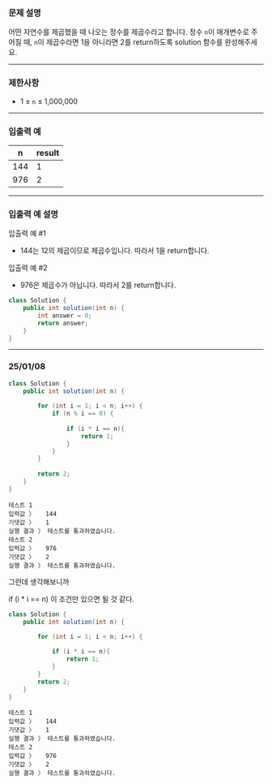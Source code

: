 [](https://school.programmers.co.kr/learn/courses/30/lessons/120909)

### **문제 설명**

어떤 자연수를 제곱했을 때 나오는 정수를 제곱수라고 합니다. 정수 `n`이 매개변수로 주어질 때, `n`이 제곱수라면 1을 아니라면 2를 return하도록 solution 함수를 완성해주세요.

---

### 제한사항

- 1 ≤ `n` ≤ 1,000,000

---

### 입출력 예

| n | result |
| --- | --- |
| 144 | 1 |
| 976 | 2 |

---

### 입출력 예 설명

입출력 예 #1

- 144는 12의 제곱이므로 제곱수입니다. 따라서 1을 return합니다.

입출력 예 #2

- 976은 제곱수가 아닙니다. 따라서 2를 return합니다.

```java
class Solution {
    public int solution(int n) {
        int answer = 0;
        return answer;
    }
}
```

---

### 25/01/08

```java
class Solution {
    public int solution(int n) {
        
        for (int i = 1; i < n; i++) {
            if (n % i == 0) {
                
                if (i * i == n){
                    return 1;                
                }
            }    
        }
        
        return 2;
    }
}
```

```
테스트 1
입력값 〉	144
기댓값 〉	1
실행 결과 〉	테스트를 통과하였습니다.
테스트 2
입력값 〉	976
기댓값 〉	2
실행 결과 〉	테스트를 통과하였습니다.
```

그런데 생각해보니까

if (i * i == n) 이 조건만 있으면 될 것 같다.

```java
class Solution {
    public int solution(int n) {
        
        for (int i = 1; i < n; i++) {

            if (i * i == n){
                return 1;                
            }
        }   
        return 2;
    }
}
```

```
테스트 1
입력값 〉	144
기댓값 〉	1
실행 결과 〉	테스트를 통과하였습니다.
테스트 2
입력값 〉	976
기댓값 〉	2
실행 결과 〉	테스트를 통과하였습니다.
```
